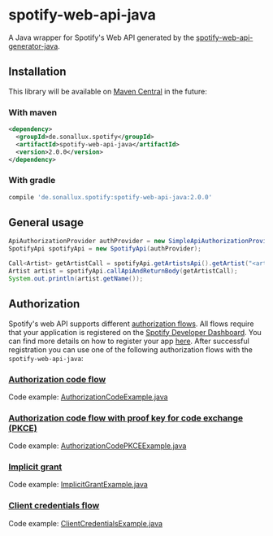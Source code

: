 # spotify-web-api-java

A Java wrapper for Spotify's Web API generated by the [spotify-web-api-generator-java](../spotify-web-api-generator-java/README.md).

## Installation
This library will be available on [Maven Central]() in the future:

### With maven
```xml
<dependency>
  <groupId>de.sonallux.spotify</groupId>
  <artifactId>spotify-web-api-java</artifactId>
  <version>2.0.0</version>
</dependency>
```

### With gradle
```groovy
compile 'de.sonallux.spotify:spotify-web-api-java:2.0.0'
```

## General usage
```java
ApiAuthorizationProvider authProvider = new SimpleApiAuthorizationProvider("<your access token>");
SpotifyApi spotifyApi = new SpotifyApi(authProvider);

Call<Artist> getArtistCall = spotifyApi.getArtistsApi().getArtist("<artist id>");
Artist artist = spotifyApi.callApiAndReturnBody(getArtistCall);
System.out.println(artist.getName());
```

## Authorization
Spotify's web API supports different [authorization flows](https://developer.spotify.com/documentation/general/guides/authorization-guide). All flows require that your application is registered on the [Spotify Developer Dashboard](https://developer.spotify.com/dashboard). You can find more details on how to register your app [here](https://developer.spotify.com/documentation/general/guides/app-settings/#register-your-app). After successful registration you can use one of the following authorization flows with the `spotify-web-api-java`:

### [Authorization code flow](https://developer.spotify.com/documentation/general/guides/authorization-guide/#authorization-code-flow)
Code example: [AuthorizationCodeExample.java](/src/test/java/examples/AuthorizationCodeExample.java)
### [Authorization code flow with proof key for code exchange (PKCE)](https://developer.spotify.com/documentation/general/guides/authorization-guide/#authorization-code-flow-with-proof-key-for-code-exchange-pkce)
Code example: [AuthorizationCodePKCEExample.java](/src/test/java/examples/AuthorizationCodePKCEExample.java)
### [Implicit grant](https://developer.spotify.com/documentation/general/guides/authorization-guide/#implicit-grant-flow)
Code example: [ImplicitGrantExample.java](/src/test/java/examples/ImplicitGrantExample.java)
### [Client credentials flow](https://developer.spotify.com/documentation/general/guides/authorization-guide/#client-credentials-flow)
Code example: [ClientCredentialsExample.java](/src/test/java/examples/ClientCredentialsExample.java)
